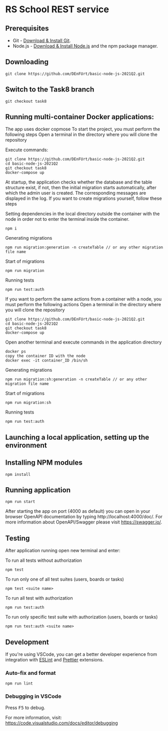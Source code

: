 # RS School REST service

## Prerequisites

- Git - [Download & Install Git](https://git-scm.com/downloads).
- Node.js - [Download & Install Node.js](https://nodejs.org/en/download/) and the npm package manager.

## Downloading

```
git clone https://github.com/DEnFUrt/basic-node-js-2021Q2.git
```

## Switch to the Task8 branch

```
git checkout task8
```
## Running multi-container Docker applications:
The app uses docker copmose
To start the project, you must perform the following steps
Open a terminal in the directory where you will clone the repository

Execute commands:
```
git clone https://github.com/DEnFUrt/basic-node-js-2021Q2.git
cd basic-node-js-2021Q2
git checkout task8
docker-compose up
```
At startup, the application checks whether the database and the table structure exist, if not, then the initial migration starts automatically, after which the admin user is created.
The corresponding messages are displayed in the log.
If you want to create migrations yourself, follow these steps

Setting dependencies in the local directory outside the container with the node in order not to enter the terminal inside the container.
```
npm i 
```
Generating migrations
```
npm run migration:generation -n createTable // or any other migration file name
```

Start of migrations
```
npm run migration
```

Running tests
```
npm run test:auth
```
If you want to perform the same actions from a container with a node, you must perform the following actions
Open a terminal in the directory where you will clone the repository
```
git clone https://github.com/DEnFUrt/basic-node-js-2021Q2.git
cd basic-node-js-2021Q2
git checkout task8
docker-compose up
```
Open another terminal and execute commands in the application directory
```
docker ps
copy the container ID with the node
docker exec -it container_ID /bin/sh
```

Generating migrations
```
npm run migration:sh:generation -n createTable // or any other migration file name
```

Start of migrations
```
npm run migration:sh
```

Running tests
```
npm run test:auth
```

## Launching a local application, setting up the environment

## Installing NPM modules

```
npm install
```

## Running application

```
npm run start
```

After starting the app on port (4000 as default) you can open
in your browser OpenAPI documentation by typing http://localhost:4000/doc/.
For more information about OpenAPI/Swagger please visit https://swagger.io/.

## Testing

After application running open new terminal and enter:

To run all tests without authorization

```
npm test
```

To run only one of all test suites (users, boards or tasks)

```
npm test <suite name>
```

To run all test with authorization

```
npm run test:auth
```

To run only specific test suite with authorization (users, boards or tasks)

```
npm run test:auth <suite name>
```

## Development

If you're using VSCode, you can get a better developer experience from integration with [ESLint](https://marketplace.visualstudio.com/items?itemName=dbaeumer.vscode-eslint) and [Prettier](https://marketplace.visualstudio.com/items?itemName=esbenp.prettier-vscode) extensions.

### Auto-fix and format

```
npm run lint
```

### Debugging in VSCode

Press <kbd>F5</kbd> to debug.

For more information, visit: https://code.visualstudio.com/docs/editor/debugging
